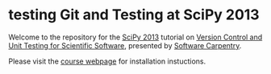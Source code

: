 testing
Git and Testing at SciPy 2013
=============================

Welcome to the repository for the [SciPy 2013][] tutorial on
[Version Control and Unit Testing for Scientific Software][scipy-page],
presented by [Software Carpentry][].

Please visit the [course webpage][swc-page] for installation instuctions.

[SciPy 2013]: http://conference.scipy.org/scipy2013/index.php
[scipy-page]: http://conference.scipy.org/scipy2013/tutorial_detail.php?id=106
[Software Carpentry]: http://software-carpentry.org
[swc-page]: http://swcarpentry.github.io/boot-camps/2013-06-25-scipy/
